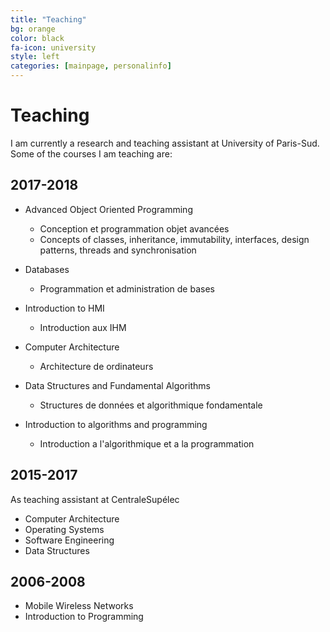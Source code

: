 ```yaml
---
title: "Teaching"
bg: orange
color: black
fa-icon: university
style: left
categories: [mainpage, personalinfo]
---
```


# Teaching

I am currently a research and teaching assistant at University of Paris-Sud. Some of the courses I am teaching are: 

## 2017-2018
* Advanced Object Oriented Programming 
  * Conception et programmation objet avancées 
  * Concepts of classes, inheritance, immutability, interfaces, design patterns, threads and synchronisation 

* Databases
  * Programmation et administration de bases 

* Introduction to HMI
  * Introduction aux IHM

* Computer Architecture
  * Architecture de ordinateurs

* Data Structures and Fundamental Algorithms 
  * Structures de données et algorithmique fondamentale

* Introduction to algorithms and programming 
  * Introduction a l'algorithmique et a la programmation

## 2015-2017 
As teaching assistant at CentraleSupélec

* Computer Architecture
* Operating Systems
* Software Engineering 
* Data Structures

## 2006-2008
* Mobile Wireless Networks
* Introduction to Programming 
